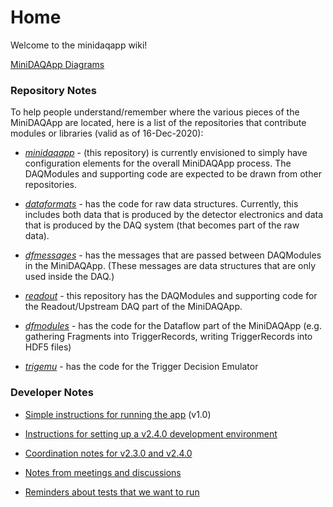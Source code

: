 # Home
Welcome to the minidaqapp wiki!

[MiniDAQApp Diagrams](MiniDAQApp-Diagrams.md)

### Repository Notes

To help people understand/remember where the various pieces of the MiniDAQApp are located, here is a list of the repositories that contribute modules or libraries (valid as of 16-Dec-2020):


* [_minidaqapp_](https://github.com/DUNE-DAQ/dataformats) - (this repository) is currently envisioned to simply have configuration elements for the overall MiniDAQApp process. The DAQModules and supporting code are expected to be drawn from other repositories.


* [_dataformats_](https://github.com/DUNE-DAQ/dataformats) - has the code for raw data structures.  Currently, this includes both data that is produced by the detector electronics and data that is produced by the DAQ system (that becomes part of the raw data). 


* [_dfmessages_](https://github.com/DUNE-DAQ/dfmessages) - has the messages that are passed between DAQModules in the MiniDAQApp.  (These messages are data structures that are only used inside the DAQ.)


* [_readout_](https://github.com/DUNE-DAQ/readout) - this repository has the DAQModules and supporting code for the Readout/Upstream DAQ part of the MiniDAQApp.


* [_dfmodules_](https://github.com/DUNE-DAQ/dfmodules) - has the code for the Dataflow part of the MiniDAQApp (e.g. gathering Fragments into TriggerRecords, writing TriggerRecords into HDF5 files)


* [_trigemu_](https://github.com/DUNE-DAQ/trigemu) - has the code for the Trigger Decision Emulator

### Developer Notes


* [Simple instructions for running the app](Simple-instructions-for-running-the-app.md) (v1.0)


* [Instructions for setting up a v2.4.0 development environment](Instructions-for-setting-up-a-v2.4.0-development-environment.md)


* [Coordination notes for v2.3.0 and v2.4.0](Coordination-notes-for-v2.3.0-and-v2.4.0.md)


* [Notes from meetings and discussions](Notes-from-meetings-and-discussions.md)


* [Reminders about tests that we want to run](Reminders-about-tests-that-we-want-to-run.md)
